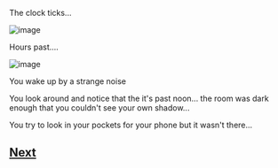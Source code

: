 The clock ticks...

![image](https://user-images.githubusercontent.com/32097866/48243362-b0a01880-e3e8-11e8-88cc-146d4bbd8a0f.png)

Hours past....


![image](https://user-images.githubusercontent.com/32097866/48243254-0aeca980-e3e8-11e8-961e-c6aef96e090c.png)


You wake up by a strange noise

You look around and notice that the it's past noon... the room was dark enough that you couldn't see your own shadow...

You try to look in your pockets for your phone but it wasn't there...

## [Next](story1.8.md)